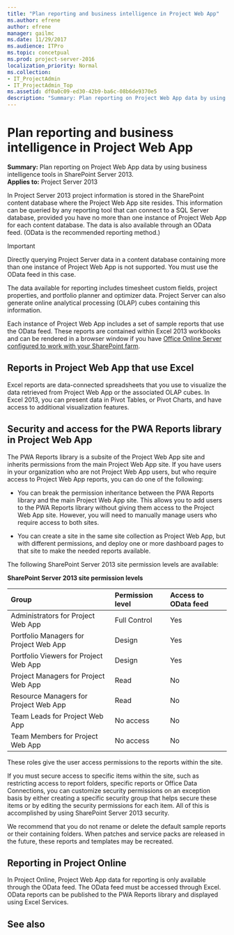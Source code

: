 ```yaml
---
title: "Plan reporting and business intelligence in Project Web App"
ms.author: efrene
author: efrene
manager: gailmc
ms.date: 11/29/2017
ms.audience: ITPro
ms.topic: concetpual
ms.prod: project-server-2016
localization_priority: Normal
ms.collection:
- IT_ProjectAdmin
- IT_ProjectAdmin_Top
ms.assetid: df0a0c09-ed30-42b9-ba6c-08b6de9370e5
description: "Summary: Plan reporting on Project Web App data by using business intelligence tools in SharePoint Server 2013."
---
```


# Plan reporting and business intelligence in Project Web App
 
 **Summary:** Plan reporting on Project Web App data by using business intelligence tools in SharePoint Server 2013.<br/>
**Applies to:** Project Server 2013
  
In Project Server 2013 project information is stored in the SharePoint content database where the Project Web App site resides. This information can be queried by any reporting tool that can connect to a SQL Server database, provided you have no more than one instance of Project Web App for each content database. The data is also available through an OData feed. (OData is the recommended reporting method.)
  
> [!IMPORTANT]
> Directly querying Project Server data in a content database containing more than one instance of Project Web App is not supported. You must use the OData feed in this case. 
  
The data available for reporting includes timesheet custom fields, project properties, and portfolio planner and optimizer data. Project Server can also generate online analytical processing (OLAP) cubes containing this information.
  
Each instance of Project Web App includes a set of sample reports that use the OData feed. These reports are contained within Excel 2013 workbooks and can be rendered in a browser window if you have [Office Online Server configured to work with your SharePoint farm](http://technet.microsoft.com/library/a5276781-133b-413c-beca-b851e17c2081%28Office.14%29.aspx).
  
## Reports in Project Web App that use Excel

Excel reports are data-connected spreadsheets that you use to visualize the data retrieved from Project Web App or the associated OLAP cubes. In Excel 2013, you can present data in Pivot Tables, or Pivot Charts, and have access to additional visualization features.
  
## Security and access for the PWA Reports library in Project Web App

The PWA Reports library is a subsite of the Project Web App site and inherits permissions from the main Project Web App site. If you have users in your organization who are not Project Web App users, but who require access to Project Web App reports, you can do one of the following:
  
- You can break the permission inheritance between the PWA Reports library and the main Project Web App site. This allows you to add users to the PWA Reports library without giving them access to the Project Web App site. However, you will need to manually manage users who require access to both sites.
    
- You can create a site in the same site collection as Project Web App, but with different permissions, and deploy one or more dashboard pages to that site to make the needed reports available.
    
The following SharePoint Server 2013 site permission levels are available:
  
**SharePoint Server 2013 site permission levels**

|**Group**|**Permission level**|**Access to OData feed**|
|:-----|:-----|:-----|
|Administrators for Project Web App  <br/> |Full Control  <br/> |Yes  <br/> |
|Portfolio Managers for Project Web App  <br/> |Design  <br/> |Yes  <br/> |
|Portfolio Viewers for Project Web App  <br/> |Design  <br/> |Yes  <br/> |
|Project Managers for Project Web App  <br/> |Read  <br/> |No  <br/> |
|Resource Managers for Project Web App  <br/> |Read  <br/> |No  <br/> |
|Team Leads for Project Web App  <br/> |No access  <br/> |No  <br/> |
|Team Members for Project Web App  <br/> |No access  <br/> |No  <br/> |
   
These roles give the user access permissions to the reports within the site.
  
If you must secure access to specific items within the site, such as restricting access to report folders, specific reports or Office Data Connections, you can customize security permissions on an exception basis by either creating a specific security group that helps secure these items or by editing the security permissions for each item. All of this is accomplished by using SharePoint Server 2013 security.
  
We recommend that you do not rename or delete the default sample reports or their containing folders. When patches and service packs are released in the future, these reports and templates may be recreated.
  
## Reporting in Project Online

In Project Online, Project Web App data for reporting is only available through the OData feed. The OData feed must be accessed through Excel. OData reports can be published to the PWA Reports library and displayed using Excel Services.
  
## See also

#### 



